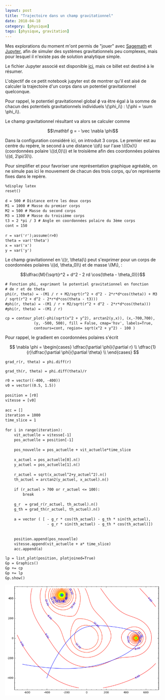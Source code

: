 ```yaml
---
layout: post
title: "Trajectoire dans un champ gravitationnel"
date: 2018-04-18
category: [physique]
tags: [physique, gravitation]
---
```


Mes explorations du moment m'ont permis de "jouer" avec [Sagemath](http://www.sagemath.org/fr/) et [Jupyter](http://jupyter.org/), afin de simuler des systèmes gravitationnels peu complexes, mais pour lesquel il n'existe pas de solution analytique simple.

Le fichier Jupyter associé est disponible [ici](https://github.com/julienbordet/Divers/blob/master/Physique/Trajectoire%20dans%20un%20potentiel%20gravitationnel%20de%20plusieurs%20corps.ipynb), mais ce billet est destiné à le résumer.

<!--more-->

L'objectif de ce petit notebook jupyter est de montrer qu'il est aisé de calculer la trajectoire d'un corps dans un potentiel gravitationnel quelconque.

Pour rappel, le potentiel gravitationnel global $\phi$ va être égal à la somme de chacun des potentiels gravitationnels individuels \\(\phi_i\\) : \\(\phi = \sum \phi_i\\).

Le champ gravitationnel résultant va alors se calculer comme

$$\mathbf g = - \vec \nabla \phi$$

Dans la configuration considéré ici, on introduit 3 corps. Le premier est au centre du repère, le second à une distance \\(d\\) sur l'axe \\((Ox)\\) (coordonnées polaire \\((d,0)\\)) et le troisième afin des coordonnées polaires \\((d, 2\pi/3)\\).

Pour simplifier et pour favoriser une représentation graphique agréable, on ne simule pas ici le mouvement de chacun des trois corps, qu'on représente fixes dans le repère.

```
%display latex
reset()

d = 500 # Distance entre les deux corps
M1 = 1000 # Masse du premier corps
M2 = 500 # Masse du second corps
M3 = 1300 # Masse du troisième corps
t3 = 2 *pi / 3 # Angle en coordonnées polaire du 3ème corps
cont = 150

r = var('r');assume(r>0)
theta = var('theta')
x = var('x')
y = var('y')
```

Le champ gravitationnel en \\((r, \theta)\\) peut s'exprimer pour un corps de coordonnées polaires \\((d, \theta_0)\\) et de masse \\(M\\), :

$$\dfrac{M}{\sqrt{r^2 + d^2 - 2 rd \cos(\theta - \theta_0)}}$$

```
# Fonction phi, exprimant le potentiel gravitationnel en fonction
# de r et de theta
phi(r, theta) = -(M1 / r + M2/sqrt(r^2 + d^2 - 2*r*d*cos(theta)) + M3 / sqrt(r^2 + d^2 - 2*r*d*cos(theta - t3)))
#phi(r, theta) = -(M1 / r + M2/sqrt(r^2 + d^2 - 2*r*d*cos(theta)))
#phi(r, theta) = -(M1 / r)
```

```
cp = contour_plot(-phi(sqrt(x^2 + y^2), arctan2(y,x)), (x,-700,700),
             (y, -500, 500), fill = False, cmap='hsv', labels=True,
             contours=cont, region= sqrt(x^2 + y^2) - 100 )
```

Pour rappel, le gradient en coordonnées polaires s'écrit

$$
\nabla \phi = 
\begin{cases}
\dfrac{\partial \phi}{\partial r} \\
\dfrac{1}{r}\dfrac{\partial \phi}{\partial \theta} \\
\end{cases}
$$

```
grad_r(r, theta) = phi.diff(r)
```

```
grad_th(r, theta) = phi.diff(theta)/r
```

```
r0 = vector((-400, -400))
v0 = vector((0.5, 1.5))

position = [r0]
vitesse = [v0]

acc = []
iteration = 1000
time_slice = 1

for i in range(iteration):
    vit_actuelle = vitesse[-1]
    pos_actuelle = position[-1]
    
    pos_nouvelle = pos_actuelle + vit_actuelle*time_slice
    
    x_actuel = pos_actuelle[0].n()
    y_actuel = pos_actuelle[1].n()
    
    r_actuel = sqrt(x_actuel^2+y_actuel^2).n()
    th_actuel = arctan2(y_actuel, x_actuel).n()
            
    if (r_actuel > 700 or r_actuel <= 100):
        break

    g_r  = grad_r(r_actuel, th_actuel).n()
    g_th = grad_th(r_actuel, th_actuel).n()
    
    a = vector ( [ - g_r * cos(th_actuel) - g_th * sin(th_actuel),
                   - g_r * sin(th_actuel) - g_th * cos(th_actuel)])

    
    position.append(pos_nouvelle)        
    vitesse.append(vit_actuelle + a* time_slice)
    acc.append(a)
```

```
lp = list_plot(position, plotjoined=True)
Gp = Graphics()
Gp += cp
Gp += lp
Gp.show()
```

<img src="/images/blog/Champ-gravitationnel.png" />
